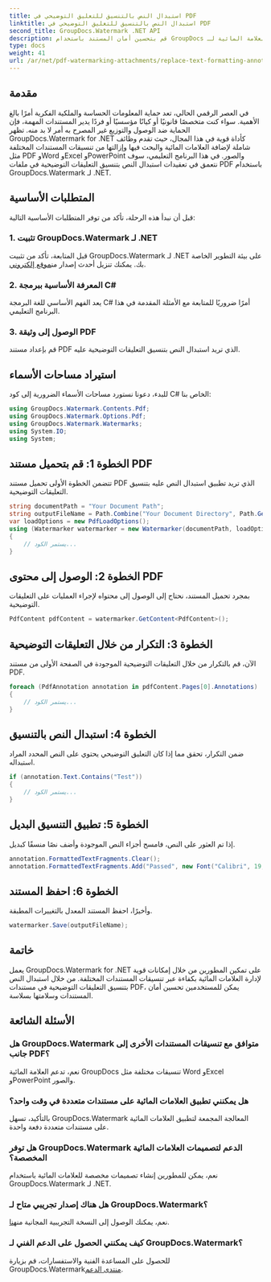 ```yaml
---
title: استبدال النص بالتنسيق للتعليق التوضيحي في PDF
linktitle: استبدال النص بالتنسيق للتعليق التوضيحي في PDF
second_title: GroupDocs.Watermark .NET API
description: قم بتحسين أمان المستند باستخدام GroupDocs للعلامة المائية لـ .NET. تعرف على كيفية استبدال النص بتنسيق التعليقات التوضيحية في ملفات PDF دون عناء.
type: docs
weight: 41
url: /ar/net/pdf-watermarking-attachments/replace-text-formatting-annotation-pdf/
---
```

## مقدمة
في العصر الرقمي الحالي، تعد حماية المعلومات الحساسة والملكية الفكرية أمرًا بالغ الأهمية. سواء كنت متخصصًا قانونيًا أو كيانًا مؤسسيًا أو فردًا يدير المستندات المهمة، فإن الحماية ضد الوصول والتوزيع غير المصرح به أمر لا بد منه. تظهر GroupDocs.Watermark for .NET كأداة قوية في هذا المجال، حيث تقدم وظائف شاملة لإضافة العلامات المائية والبحث فيها وإزالتها من تنسيقات المستندات المختلفة مثل PDF وWord وExcel وPowerPoint والصور. في هذا البرنامج التعليمي، سوف نتعمق في تعقيدات استبدال النص بتنسيق التعليقات التوضيحية في ملفات PDF باستخدام GroupDocs.Watermark لـ .NET.
## المتطلبات الأساسية
قبل أن نبدأ هذه الرحلة، تأكد من توفر المتطلبات الأساسية التالية:
### 1. تثبيت GroupDocs.Watermark لـ .NET
 قبل المتابعة، تأكد من تثبيت GroupDocs.Watermark لـ .NET على بيئة التطوير الخاصة بك. يمكنك تنزيل أحدث إصدار من[موقع إلكتروني](https://releases.groupdocs.com/Watermark/net/).
### 2. المعرفة الأساسية ببرمجة C#
يعد الفهم الأساسي للغة البرمجة C# أمرًا ضروريًا للمتابعة مع الأمثلة المقدمة في هذا البرنامج التعليمي.
### 3. الوصول إلى وثيقة PDF
قم بإعداد مستند PDF الذي تريد استبدال النص بتنسيق التعليقات التوضيحية عليه.

## استيراد مساحات الأسماء
للبدء، دعونا نستورد مساحات الأسماء الضرورية إلى كود C# الخاص بنا:
```csharp
using GroupDocs.Watermark.Contents.Pdf;
using GroupDocs.Watermark.Options.Pdf;
using GroupDocs.Watermark.Watermarks;
using System.IO;
using System;
```
## الخطوة 1: قم بتحميل مستند PDF
تتضمن الخطوة الأولى تحميل مستند PDF الذي تريد تطبيق استبدال النص عليه بتنسيق التعليقات التوضيحية.
```csharp
string documentPath = "Your Document Path";
string outputFileName = Path.Combine("Your Document Directory", Path.GetFileName(documentPath));
var loadOptions = new PdfLoadOptions();
using (Watermarker watermarker = new Watermarker(documentPath, loadOptions))
{
    // يستمر الكود...
}
```
## الخطوة 2: الوصول إلى محتوى PDF
بمجرد تحميل المستند، نحتاج إلى الوصول إلى محتواه لإجراء العمليات على التعليقات التوضيحية.
```csharp
PdfContent pdfContent = watermarker.GetContent<PdfContent>();
```
## الخطوة 3: التكرار من خلال التعليقات التوضيحية
الآن، قم بالتكرار من خلال التعليقات التوضيحية الموجودة في الصفحة الأولى من مستند PDF.
```csharp
foreach (PdfAnnotation annotation in pdfContent.Pages[0].Annotations)
{
    // يستمر الكود...
}
```
## الخطوة 4: استبدال النص بالتنسيق
ضمن التكرار، تحقق مما إذا كان التعليق التوضيحي يحتوي على النص المحدد المراد استبداله.
```csharp
if (annotation.Text.Contains("Test"))
{
    // يستمر الكود...
}
```
## الخطوة 5: تطبيق التنسيق البديل
إذا تم العثور على النص، فامسح أجزاء النص الموجودة وأضف نصًا منسقًا كبديل.
```csharp
annotation.FormattedTextFragments.Clear();
annotation.FormattedTextFragments.Add("Passed", new Font("Calibri", 19, FontStyle.Bold), Color.Red, Color.Aqua);
```
## الخطوة 6: احفظ المستند
وأخيرًا، احفظ المستند المعدل بالتغييرات المطبقة.
```csharp
watermarker.Save(outputFileName);
```

## خاتمة
يعمل GroupDocs.Watermark for .NET على تمكين المطورين من خلال إمكانات قوية لإدارة العلامات المائية بكفاءة عبر تنسيقات المستندات المختلفة. من خلال استبدال النص بتنسيق التعليقات التوضيحية في مستندات PDF، يمكن للمستخدمين تحسين أمان المستندات وسلامتها بسلاسة.
## الأسئلة الشائعة
### هل GroupDocs.Watermark متوافق مع تنسيقات المستندات الأخرى إلى جانب PDF؟
نعم، تدعم العلامة المائية GroupDocs تنسيقات مختلفة مثل Word وExcel وPowerPoint والصور.
### هل يمكنني تطبيق العلامات المائية على مستندات متعددة في وقت واحد؟
بالتأكيد، تسهل GroupDocs.Watermark المعالجة المجمعة لتطبيق العلامات المائية على مستندات متعددة دفعة واحدة.
### هل توفر GroupDocs.Watermark الدعم لتصميمات العلامات المائية المخصصة؟
نعم، يمكن للمطورين إنشاء تصميمات مخصصة للعلامات المائية باستخدام GroupDocs.Watermark لـ .NET.
### هل هناك إصدار تجريبي متاح لـ GroupDocs.Watermark؟
 نعم، يمكنك الوصول إلى النسخة التجريبية المجانية من[هنا](https://releases.groupdocs.com/).
### كيف يمكنني الحصول على الدعم الفني لـ GroupDocs.Watermark؟
 للحصول على المساعدة الفنية والاستفسارات، قم بزيارة GroupDocs.Watermark[منتدى الدعم](https://forum.groupdocs.com/c/watermark/19).